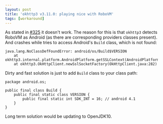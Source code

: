 ```yaml
---
layout: post
title: 'okhttp3 v3.11.0: playing nice with RoboVM'
tags: [workaround]
---
```


As stated in [#325](https://github.com/MobiVM/robovm/issues/325) it doesn't work. The reason for this is that `okhttp3` detects RoboVM as Android (as there are corresponding providers classes present). And crashes while tries to access Android's `Build` class, which is not found:  
```
java.lang.NoClassDefFoundError: android/os/Build$VERSION
	at okhttp3.internal.platform.AndroidPlatform.getSSLContext(AndroidPlatform.java:434)
	at okhttp3.OkHttpClient.newSslSocketFactory(OkHttpClient.java:282)
```

Dirty and fast solution is just to add `Build` class to your class path:
```
package android.os;

public final class Build {
    public final static class VERSION {
        public final static int SDK_INT = 16; // android 4.1
    }
}
```


Long term solution would be updating to OpenJDK10.
